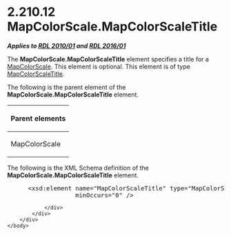 <html dir="LTR" xmlns:mshelp="http://msdn.microsoft.com/mshelp" xmlns:ddue="http://ddue.schemas.microsoft.com/authoring/2003/5" xmlns:xlink="http://www.w3.org/1999/xlink" xmlns:tool="http://www.microsoft.com/tooltip">
    <head>
        <meta http-equiv="Content-Type" content="text/html; CHARSET=utf-8"></meta>
        <meta name="save" content="history"></meta>
        <title>2.210.12 MapColorScale.MapColorScaleTitle</title>
        <xml>
            <mshelp:toctitle title="2.210.12 MapColorScale.MapColorScaleTitle"></mshelp:toctitle>
            <mshelp:rltitle title="[MS-RDL]: MapColorScale.MapColorScaleTitle"></mshelp:rltitle>
            <mshelp:keyword index="A" term="8e3c30f4-292e-4cfd-9ba0-6da780aa4ae8"></mshelp:keyword>
            <mshelp:attr name="DCSext.ContentType" value="open specification"></mshelp:attr>
            <mshelp:attr name="AssetID" value="8e3c30f4-292e-4cfd-9ba0-6da780aa4ae8"></mshelp:attr>
            <mshelp:attr name="TopicType" value="kbRef"></mshelp:attr>
            <mshelp:attr name="DCSext.Title" value="[MS-RDL]: MapColorScale.MapColorScaleTitle" />
        </xml>
    </head>
    <body>
        <div id="header">
            <h1 class="heading">2.210.12 MapColorScale.MapColorScaleTitle</h1>
        </div>
        <div id="mainSection">
            <div id="mainBody">
                <div id="allHistory" class="saveHistory"></div>
                <div id="sectionSection0" class="section" name="collapseableSection">
                    

<p><b><i>Applies to </i></b><a href="3428e690-a348-4ec7-8a6a-8efb42d2cdee.htm"><b><i>RDL 2010/01</i></b></a><b><i>
and </i></b><a href="52ce3983-2bfc-4e72-9359-42aaf5fe4509.htm"><b><i>RDL 2016/01</i></b></a></p>

<p>The <b>MapColorScale.MapColorScaleTitle</b> element
specifies a title for a <a href="fc14b477-a2d2-4048-843d-6a19beeb30bf.htm">MapColorScale</a>.
This element is optional. This element is of type <a href="eab310ae-e006-4c47-81d7-1dec3faf2e3d.htm">MapColorScaleTitle</a>.</p>

<p>The following is the parent element of the <b>MapColorScale.MapColorScaleTitle</b>
element.</p>

<table>
 <thead>
  <tr>
   <th>
   <p>Parent elements</p>
   </th>
  </tr>
 </thead>
 <tr>
  <td>
  <p>MapColorScale</p>
  </td>
 </tr>
</table>

<p>The following is the XML Schema definition of the <b>MapColorScale.MapColorScaleTitle</b>
element.</p>

<dl>
<dd>
<div><pre> &lt;xsd:element name=&quot;MapColorScaleTitle&quot; type=&quot;MapColorScaleTitleType&quot; 
              minOccurs=&quot;0&quot; /&gt;
</pre></div>
</dd></dl>


                </div>
            </div>
        </div>
    </body>
</html>